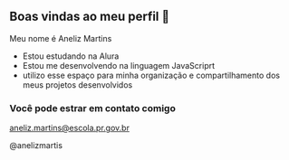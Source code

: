 ## Boas vindas ao meu perfil 💙

Meu nome é Aneliz Martins

- Estou estudando na Alura
- Estou me desenvolvendo na linguagem JavaScriprt
- utilizo esse espaço para minha organização e compartilhamento dos meus projetos desenvolvidos

### Você pode estrar em contato comigo

aneliz.martins@escola.pr.gov.br

@anelizmartis

